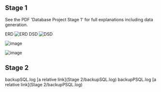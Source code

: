## Stage 1
See the PDF 'Database Project Stage 1' for full explanations including data generation.

ERD
![ERD](https://github.com/eliyahumasinter/150225.3.5784-DB-Project/assets/70181151/78fb14f4-d7d4-4446-aa98-e9c52528e44a)
DSD
![DSD](https://github.com/eliyahumasinter/150225.3.5784-DB-Project/assets/70181151/8ae86e00-8eeb-4788-a1a6-4f52d9f13706)

![image](https://github.com/eliyahumasinter/150225.3.5784-DB-Project/assets/70181151/033a6e2b-d4cd-4fba-9954-05d4e9c9dec5)

![image](https://github.com/eliyahumasinter/150225.3.5784-DB-Project/assets/70181151/4509e11b-f24c-454f-a3ee-f5ba4f5b9a08)

## Stage 2

backupSQL.log [a relative link](Stage 2/backupSQL.log)
backupPSQL.log [a relative link](Stage 2/backupPSQL.log)
